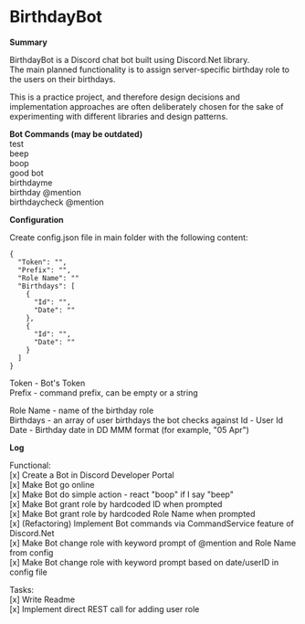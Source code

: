 # BirthdayBot  

**Summary**  

BirthdayBot is a Discord chat bot built using Discord.Net library.  
The main planned functionality is to assign server-specific birthday role to the users on their birthdays.  

This is a practice project, and therefore design decisions and implementation approaches are often deliberately chosen for the sake of experimenting with different libraries and design patterns.  

**Bot Commands (may be outdated)**  
test  
beep  
boop  
good bot  
birthdayme  
birthday @mention  
birthdaycheck @mention  

**Configuration**  

Create config.json file in main folder with the following content:  

	{  
	  "Token": "",  
	  "Prefix": "",  
	  "Role Name": ""  
	  "Birthdays": [  
        {  
          "Id": "",  
          "Date": ""  
        },  
        {  
          "Id": "",  
          "Date": ""  
        }  
      ]  
	}  

Token - Bot's Token  
Prefix - command prefix, can be empty or a string  

Role Name - name of the birthday role  
Birthdays - an array of user birthdays the bot checks against
    Id - User Id
    Date - Birthday date in DD MMM format (for example, "05 Apr")

**Log**

Functional:  
\[x\] Create a Bot in Discord Developer Portal  
\[x\] Make Bot go online  
\[x\] Make Bot do simple action - react "boop" if I say "beep"  
\[x\] Make Bot grant role by hardcoded ID when prompted  
\[x\] Make Bot grant role by hardcoded Role Name when prompted  
\[x\] (Refactoring) Implement Bot commands via CommandService feature of Discord.Net  
\[x\] Make Bot change role with keyword prompt of @mention and Role Name from config  
\[x\] Make Bot change role with keyword prompt based on date/userID in config file  

Tasks:  
\[x\] Write Readme  
\[x\] Implement direct REST call for adding user role  
  

